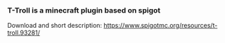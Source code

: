 ### T-Troll is a minecraft plugin based on spigot
Download and short description: https://www.spigotmc.org/resources/t-troll.93281/
